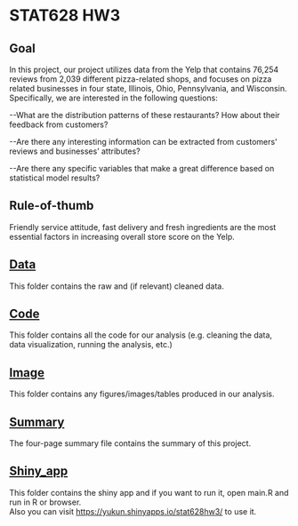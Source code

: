 # STAT628 HW3 
## Goal
In this project, our project utilizes data from the Yelp that contains 76,254 reviews from 2,039 different pizza-related shops, and focuses on pizza related businesses in four state, Illinois, Ohio, Pennsylvania, and Wisconsin. Specifically, we are interested in the following questions:

  --What are the distribution patterns of these restaurants? How about their feedback from customers?

  --Are there any interesting information can be extracted from customers' reviews and businesses’ attributes?

  --Are there any specific variables that make a great difference based on statistical model results?

## Rule-of-thumb
Friendly service attitude, fast delivery and fresh ingredients are the most essential factors in increasing overall store score on the Yelp.

## [Data](data/) 
This folder contains the raw and (if relevant) cleaned data.

## [Code](code/)
This folder contains all the code for our analysis (e.g. cleaning the data, data visualization, running the analysis, etc.)

## [Image](image/)
This folder contains any figures/images/tables produced in our analysis.

## [Summary](Summary.pdf) 
The four-page summary file contains the summary of this project.

## [Shiny_app](Rshiny/)
This folder contains the shiny app and if you want to run it, open main.R and run in R or browser.\
Also you can visit <https://yukun.shinyapps.io/stat628hw3/> to use it.
